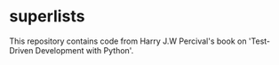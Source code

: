 # superlists

This repository contains code from Harry J.W Percival's book on 'Test-Driven Development with Python'.
